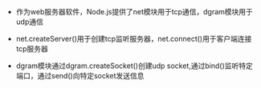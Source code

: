 * 作为web服务器软件，Node.js提供了net模块用于tcp通信，dgram模块用于udp通信<br>

* net.createServer()用于创建tcp监听服务器，net.connect()用于客户端连接tcp服务器<br>

* dgram模块通过dgram.createSocket()创建udp socket,通过bind()监听特定端口，通过send()向特定socket发送信息
